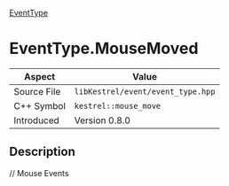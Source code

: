 [EventType](index)
# EventType.MouseMoved
| Aspect | Value |
| --- | --- |
| Source File | `libKestrel/event/event_type.hpp` |
| C++ Symbol | `kestrel::mouse_move` |
| Introduced | Version 0.8.0 |
## Description
// Mouse Events
